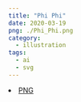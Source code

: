 ```yaml
---
title: "Phi Phi"
date: 2020-03-19
png: ./Phi_Phi.png
category:
  - illustration
tags:
  - ai
  - svg
---
```

<li><a href="./Phi_Phi.png" download className="btn-png">PNG</a></li>